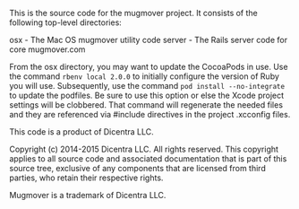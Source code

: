 This is the source code for the mugmover project. It consists of the following
top-level directories:

  osx - The Mac OS mugmover utility code
  server - The Rails server code for core mugmover.com

From the osx directory, you may want to update the CocoaPods in use. Use the
command `rbenv local 2.0.0` to initially configure the version of Ruby you will
use. Subsequently, use the command `pod install --no-integrate` to update the
podfiles. Be sure to use this option or else the Xcode project settings will 
be clobbered. That command will regenerate the needed files and they are 
referenced via #include directives in the project .xcconfig files.




This code is a product of Dicentra LLC.

Copyright (c) 2014-2015 Dicentra LLC. All rights reserved. This copyright applies
to all source code and associated documentation that is part of this source tree,
exclusive of any components that are licensed from third parties, who retain 
their respective rights.

Mugmover is a trademark of Dicentra LLC.
